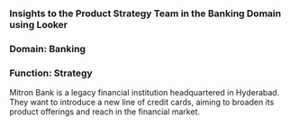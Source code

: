 ### Insights to the Product Strategy Team in the Banking Domain using Looker 

### Domain:  Banking       
### Function: Strategy


Mitron Bank is a legacy financial institution headquartered in Hyderabad. They want to introduce a new line of credit cards, aiming to broaden its product offerings and reach in the financial market.
